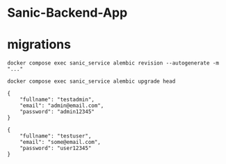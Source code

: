 # Sanic-Backend-App

# migrations
```docker compose exec sanic_service alembic revision --autogenerate -m "..." ```

```docker compose exec sanic_service alembic upgrade head```

```mermaid
{
    "fullname": "testadmin",
    "email": "admin@email.com",
    "password": "admin12345"
}
```

```mermaid
{
    "fullname": "testuser",
    "email": "some@email.com",
    "password": "user12345"
}
```